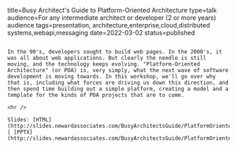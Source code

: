 title=Busy Architect's Guide   to Platform-Oriented Architecture
type=talk
audience=For any intermediate architect or developer (2 or more years) audience
tags=presentation, architecture,enterprise,cloud,distributed systems,webapi,messaging
date=2022-03-02
status=published
~~~~~~

In the 90's, developers sought to build web pages. In the 2000's, it was all about web applications. But clearly the needle is still moving, and the technology keeps evolving. "Platform-Oriented Architecture" (or POA) is, very simply, what the next wave of software development is moving towards. In this workshop, we'll go over why that is, including what forces are driving us down this direction, and then spend time building out a simple platform, creating a model and a template for the kinds of POA projects that are to come.
    
<hr />

Slides: [HTML](http://slides.newardassociates.com/BusyArchitectsGuide/PlatformOrientedArch.html) | [PPTX](http://slides.newardassociates.com/BusyArchitectsGuide/PlatformOrientedArch.pptx)
